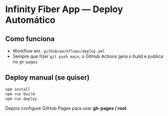 # Infinity Fiber App — Deploy Automático

## Como funciona
- Workflow em `.github/workflows/deploy.yml`
- Sempre que fizer `git push main`, o GitHub Actions gera o build e publica no `gh-pages`.

## Deploy manual (se quiser)
```bash
npm install
npm run build
npm run deploy
```

Depois configure GitHub Pages para usar **gh-pages / root**.
